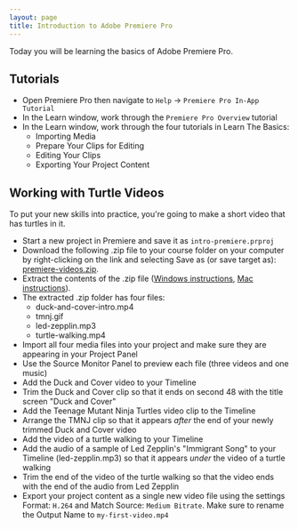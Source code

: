 ```yaml
---
layout: page
title: Introduction to Adobe Premiere Pro
---
```


Today you will be learning the basics of Adobe Premiere Pro.

## Tutorials

- Open Premiere Pro then navigate to `Help` -> `Premiere Pro In-App Tutorial` 
- In the Learn window, work through the `Premiere Pro Overview` tutorial
- In the Learn window, work through the four tutorials in Learn The Basics:
  - Importing Media
  - Prepare Your Clips for Editing
  - Editing Your Clips
  - Exporting Your Project Content

## Working with Turtle Videos

To put your new skills into practice, you're going to make a short video that has turtles in it. 

- Start a new project in Premiere and save it as `intro-premiere.prproj`
- Download the following .zip file to your course folder on your computer by right-clicking on the link and selecting Save as (or save target as): [premiere-videos.zip]({{site.baseurl}}/in-class/premiere-videos.zip). 
- Extract the contents of the .zip file ([Windows instructions](https://support.microsoft.com/en-us/windows/zip-and-unzip-files-f6dde0a7-0fec-8294-e1d3-703ed85e7ebc#:~:text=Open%20File%20Explorer%20and%20find,folder%20to%20a%20new%20location.), [Mac instructions](https://support.apple.com/guide/mac-help/zip-and-unzip-files-and-folders-on-mac-mchlp2528/mac#:~:text=unzip%20(expand)%20a%20compressed%20item)).
- The extracted .zip folder has four files:
  - duck-and-cover-intro.mp4
  - tmnj.gif
  - led-zepplin.mp3 
  - turtle-walking.mp4
- Import all four media files into your project and make sure they are appearing in your Project Panel
- Use the Source Monitor Panel to preview each file (three videos and one music)
- Add the Duck and Cover video to your Timeline
- Trim the Duck and Cover clip so that it ends on second 48 with the title screen "Duck and Cover"
- Add the Teenage Mutant Ninja Turtles video clip to the Timeline 
- Arrange the TMNJ clip so that it appears *after* the end of your newly trimmed Duck and Cover video
- Add the video of a turtle walking to your Timeline
- Add the audio of a sample of Led Zepplin's "Immigrant Song" to your Timeline (led-zepplin.mp3) so that it appears *under* the video of a turtle walking
- Trim the end of the video of the turtle walking so that the video ends with the end of the audio from Led Zepplin
- Export your project content as a single new video file using the settings Format: `H.264` and Match Source: `Medium Bitrate`. Make sure to rename the Output Name to `my-first-video.mp4`